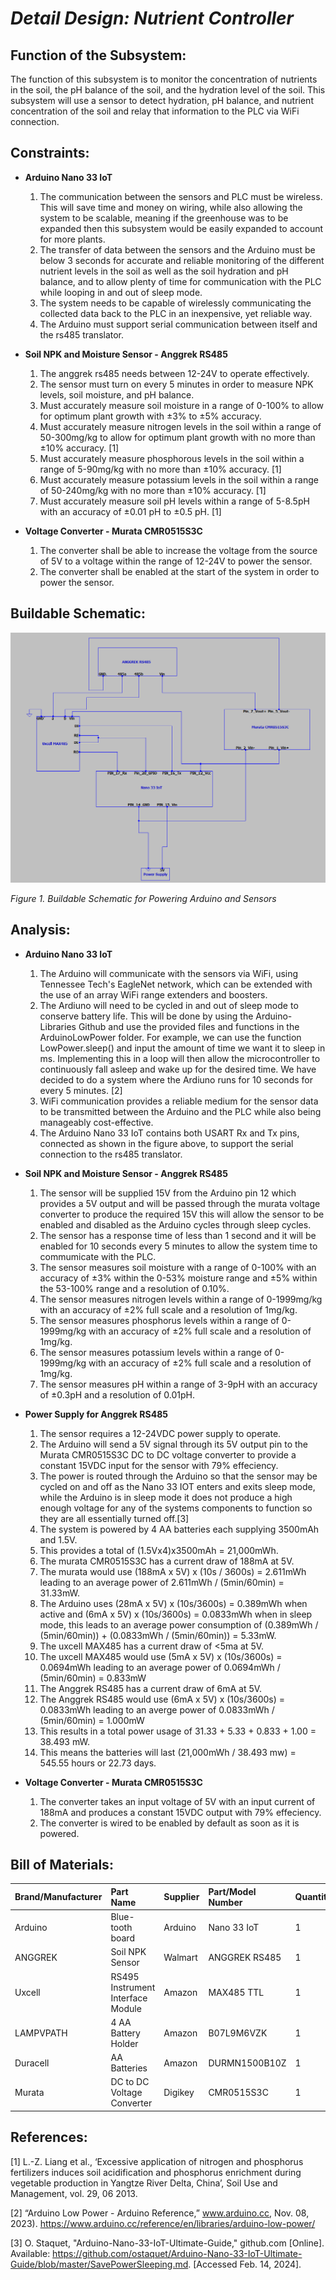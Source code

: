 # *Detail Design: Nutrient Controller*
## **Function of the Subsystem:**
The function of this subsystem is to monitor the concentration of nutrients in the soil,
the pH balance of the soil, and the hydration level of the soil. This 
subsystem will use a sensor to detect hydration, pH balance, and nutrient concentration of the soil and relay that information to the 
PLC via WiFi connection.
## **Constraints:**
- **Arduino Nano 33 IoT**

  1. The communication between the sensors and PLC must be wireless. This will save time and money on wiring, while also allowing the system to be scalable, meaning if the greenhouse was to be expanded then this subsystem would be easily expanded to account for more plants.
  2. The transfer of data between the sensors and the Arduino must be below 3 seconds for accurate and reliable monitoring of the different nutrient levels in the soil as well as the soil hydration and pH balance, and to allow plenty of time for communication with the PLC while looping in and out of sleep mode.
  3. 	The system needs to be capable of wirelessly communicating the collected data back to the PLC in an inexpensive, yet reliable way.
  4. 	The Arduino must support serial communication between itself and the rs485 translator.

- **Soil NPK and Moisture Sensor - Anggrek RS485**

  1. The anggrek rs485 needs between 12-24V to operate effectively.
  2. The sensor must turn on every 5 minutes in order to measure NPK levels, soil moisture, and pH balance.
  3. Must accurately measure soil moisture in a range of 0-100% to allow for optimum plant growth with ±3% to ±5% accuracy.
  4. Must accurately measure nitrogen levels in the soil within a range of 50-300mg/kg to allow for optimum plant growth with no more than ±10% accuracy. [1]
  5. Must accurately measure phosphorous levels in the soil within a range of 5-90mg/kg with no more than ±10% accuracy. [1]
  6. Must accurately measure potassium levels in the soil within a range of 50-240mg/kg with no more than ±10% accuracy. [1]
  7. Must accurately measure soil pH levels within a range of 5-8.5pH with an accuracy of ±0.01 pH to ±0.5 pH. [1]

- **Voltage Converter - Murata CMR0515S3C**

  1. The converter shall be able to increase the voltage from the source of 5V to a voltage within the range of 12-24V to power the sensor.
  2. The converter shall be enabled at the start of the system in order to power the sensor.

## **Buildable Schematic:**
![Nutrient Schematic](https://github.com/RealityHertz/Greenhouse-Project/blob/main/Documentation/Images/Nutrient_Schematic_V5.png)

*Figure 1. Buildable Schematic for Powering Arduino and Sensors*

## **Analysis:**
- **Arduino Nano 33 IoT**
  
   1. The Arduino will communicate with the sensors via WiFi, using Tennessee Tech's EagleNet network, which can be extended with the use of an array WiFi range extenders and boosters.
   2. The Ardiuno will need to be cycled in and out of sleep mode to conserve battery life. This will be done by using the Arduino-Libraries Github and use the provided files and functions in the ArduinoLowPower folder. For example, we can use the function LowPower.sleep() and input the amount of time we want it to sleep in ms. Implementing this in a loop will then allow the microcontroller to continuously fall asleep and wake up for the desired time. We have decided to do a system where the Ardiuno runs for 10 seconds for every 5 minutes. [2]
   3. WiFi communication provides a reliable medium for the sensor data to be transmitted between the Arduino and the PLC while also being manageably cost-effective.
   4. The Arduino Nano 33 IoT contains both USART Rx and Tx pins, connected as shown in the figure above, to support the serial connection to the rs485 translator.
 
- **Soil NPK and Moisture Sensor - Anggrek RS485**
   1. The sensor will be supplied 15V from the Arduino pin 12 which provides a 5V output and will be passed through the murata voltage converter to produce the required 15V this will allow the sensor to be enabled and disabled as the Arduino cycles through sleep cycles.
   2. The sensor has a response time of less than 1 second and it will be enabled for 10 seconds every 5 minutes to allow the system time to commumicate with the PLC.
   3. The sensor measures soil moisture with a range of 0-100% with an accuracy of ±3% within the 0-53% moisture range and ±5% within the 53-100% range and a resolution of 0.10%.
   4. The sensor measures nitrogen levels within a range of 0-1999mg/kg with an accuracy of ±2% full scale and a resolution of 1mg/kg.
   5. The sensor measures phosphorus levels within a range of 0-1999mg/kg with an accuracy of ±2% full scale and a resolution of 1mg/kg.
   6. The sensor measures potassium levels within a range of 0-1999mg/kg with an accuracy of ±2% full scale and a resolution of 1mg/kg.
   7. The sensor measures pH within a range of 3-9pH with an accuracy of ±0.3pH and a resolution of 0.01pH.
 
- **Power Supply for Anggrek RS485**
    1. The sensor requires a 12-24VDC power supply to operate.
    2. The Arduino will send a 5V signal through its 5V output pin to the Murata CMR0515S3C DC to DC voltage converter to provide a constant 15VDC input for the sensor with 79% effeciency.
    3. The power is routed through the Arduino so that the sensor may be cycled on and off as the Nano 33 IOT enters and exits sleep mode, while the Arduino is in sleep mode it does not produce a high enough voltage for any of the systems components to function so they are all essentially turned off.[3]
    4. The system is powered by 4 AA batteries each supplying 3500mAh and 1.5V.
    5. This provides a total of (1.5Vx4)x3500mAh = 21,000mWh.
    6. The murata CMR0515S3C has a current draw of 188mA at 5V.
    7. The murata would use (188mA x 5V) x (10s / 3600s) = 2.611mWh leading to an average power of 2.611mWh / (5min/60min) = 31.33mW.
    8. The Arduino uses (28mA x 5V) x (10s/3600s) = 0.389mWh when active and (6mA x 5V) x (10s/3600s) = 0.0833mWh when in sleep mode, this leads to an average power consumption of (0.389mWh / (5min/60min)) + (0.0833mWh / (5min/60min)) = 5.33mW.
    9. The uxcell MAX485 has a current draw of <5ma at 5V.
    10. The uxcell MAX485 would use (5mA x 5V) x (10s/3600s) = 0.0694mWh leading to an average power of 0.0694mWh / (5min/60min) = 0.833mW
    11. The Anggrek RS485 has a current draw of 6mA at 5V.
    12. The Anggrek RS485 would use (6mA x 5V) x (10s/3600s) = 0.0833mWh leading to an averge power of 0.0833mWh / (5min/60min) = 1.000mW
    13. This results in a total power usage of 31.33 + 5.33 + 0.833 + 1.00 = 38.493 mW.
    14. This means the batteries will last (21,000mWh / 38.493 mw) = 545.55 hours or 22.73 days.
 
- **Voltage Converter - Murata CMR0515S3C**
   1. The converter takes an input voltage of 5V with an input current of 188mA and produces a constant 15VDC output with 79% effeciency.
   2. The converter is wired to be enabled by default as soon as it is powered.
  
## **Bill of Materials:**
| Brand/Manufacturer | Part Name | Supplier | Part/Model Number | Quantity | Units | Unit Cost | Cost |
| :--- | :--- | :--- | :--- | :--- | :--- | :--- | :--- |
| Arduino | Blue-tooth board | Arduino | Nano 33 IoT | 1 | 1 | $25.50 | $25.50 |
| ANGGREK | Soil NPK Sensor | Walmart | ANGGREK RS485 | 1 | 1 | $78.51 | $78.51 |
| Uxcell | RS495 Instrument Interface Module | Amazon | MAX485 TTL | 1 | 1 | $6.99 | $6.99 |
| LAMPVPATH | 4 AA Battery Holder | Amazon | B07L9M6VZK | 1 | 2 | $7.49 | $7.49 |
| Duracell | AA Batteries | Amazon | DURMN1500B10Z | 1 | 10 | $8.79 | $8.79 |
| Murata | DC to DC Voltage Converter | Digikey | CMR0515S3C | 1 | 1 | $3.30 | $3.30 |

## **References:**

[1] L.-Z. Liang et al., ‘Excessive application of nitrogen and phosphorus fertilizers induces soil acidification and phosphorus enrichment during vegetable production in Yangtze River Delta, China’, Soil Use and Management, vol. 29, 06 2013.

[2] “Arduino Low Power - Arduino Reference,” www.arduino.cc, Nov. 08, 2023).
‌<https://www.arduino.cc/reference/en/libraries/arduino-low-power/>

[3] O. Staquet, "Arduino-Nano-33-IoT-Ultimate-Guide," github.com [Online]. Available: https://github.com/ostaquet/Arduino-Nano-33-IoT-Ultimate-Guide/blob/master/SavePowerSleeping.md. [Accessed Feb. 14, 2024].
